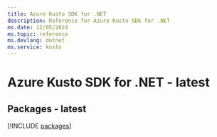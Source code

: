 ```yaml
---
title: Azure Kusto SDK for .NET
description: Reference for Azure Kusto SDK for .NET
ms.date: 12/05/2024
ms.topic: reference
ms.devlang: dotnet
ms.service: kusto
---
```

# Azure Kusto SDK for .NET - latest
## Packages - latest
[!INCLUDE [packages](kusto-index.md)]